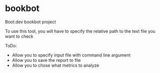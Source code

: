 # bookbot
Boot.dev bookbot project

To use this tool, you will have to specify the relative path to the text file you want to check

ToDo:
- Allow you to specify input file with command line argument
- Allow you to save the report to file
- Allow you to chose what metrics to analyze